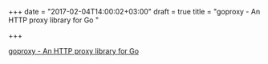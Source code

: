 +++
date = "2017-02-04T14:00:02+03:00"
draft = true
title = "goproxy - An HTTP proxy library for Go "

+++

<p><a href="https://t.co/AUtmTIAyWB">goproxy - An HTTP proxy library for Go </a></p>
